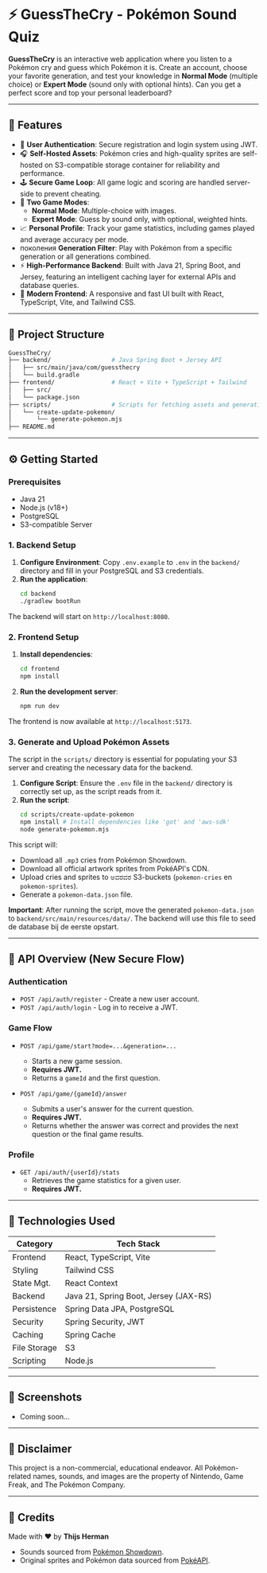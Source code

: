 # ⚡ GuessTheCry - Pokémon Sound Quiz

**GuessTheCry** is an interactive web application where you listen to a Pokémon cry and guess which Pokémon it is. Create an account, choose your favorite generation, and test your knowledge in **Normal Mode** (multiple choice) or **Expert Mode** (sound only with optional hints). Can you get a perfect score and top your personal leaderboard?

---

## 🚀 Features

*   🔐 **User Authentication**: Secure registration and login system using JWT.
*   🎧 **Self-Hosted Assets**: Pokémon cries and high-quality sprites are self-hosted on S3-compatible storage container for reliability and performance.
*   🕹️ **Secure Game Loop**: All game logic and scoring are handled server-side to prevent cheating.
*   🧠 **Two Game Modes**:
    *   **Normal Mode**: Multiple-choice with images.
    *   **Expert Mode**: Guess by sound only, with optional, weighted hints.
*   📈 **Personal Profile**: Track your game statistics, including games played and average accuracy per mode.
*    поколения **Generation Filter**: Play with Pokémon from a specific generation or all generations combined.
*   ⚡ **High-Performance Backend**: Built with Java 21, Spring Boot, and Jersey, featuring an intelligent caching layer for external APIs and database queries.
*   🎨 **Modern Frontend**: A responsive and fast UI built with React, TypeScript, Vite, and Tailwind CSS.

---

## 📁 Project Structure

```bash
GuessTheCry/
├── backend/                 # Java Spring Boot + Jersey API
│   ├── src/main/java/com/guessthecry
│   └── build.gradle
├── frontend/                # React + Vite + TypeScript + Tailwind
│   ├── src/
│   └── package.json
├── scripts/                 # Scripts for fetching assets and generating data
│   └── create-update-pokemon/
│       └── generate-pokemon.mjs
├── README.md
```

---

## ⚙️ Getting Started

### Prerequisites
- Java 21
- Node.js (v18+)
- PostgreSQL
- S3-compatible Server

### 1. Backend Setup

1.  **Configure Environment**: Copy `.env.example` to `.env` in the `backend/` directory and fill in your PostgreSQL and S3 credentials.
2.  **Run the application**:
    ```bash
    cd backend
    ./gradlew bootRun
    ```
The backend will start on `http://localhost:8080`.

### 2. Frontend Setup

1.  **Install dependencies**:
    ```bash
    cd frontend
    npm install
    ```
2.  **Run the development server**:
    ```bash
    npm run dev
    ```
The frontend is now available at `http://localhost:5173`.

### 3. Generate and Upload Pokémon Assets

The script in the `scripts/` directory is essential for populating your S3 server and creating the necessary data for the backend.

1.  **Configure Script**: Ensure the `.env` file in the `backend/` directory is correctly set up, as the script reads from it.
2.  **Run the script**:
    ```bash
    cd scripts/create-update-pokemon
    npm install # Install dependencies like 'got' and 'aws-sdk'
    node generate-pokemon.mjs
    ```

This script will:
-   Download all `.mp3` cries from Pokémon Showdown.
-   Download all official artwork sprites from PokéAPI's CDN.
-   Upload cries and sprites to ಅವರವರ S3-buckets (`pokemon-cries` en `pokemon-sprites`).
-   Generate a `pokemon-data.json` file.

**Important**: After running the script, move the generated `pokemon-data.json` to `backend/src/main/resources/data/`. The backend will use this file to seed de database bij de eerste opstart.

---

## 🔌 API Overview (New Secure Flow)

### Authentication
*   `POST /api/auth/register` - Create a new user account.
*   `POST /api/auth/login` - Log in to receive a JWT.

### Game Flow
*   `POST /api/game/start?mode=...&generation=...`
    - Starts a new game session.
    - **Requires JWT.**
    - Returns a `gameId` and the first question.

*   `POST /api/game/{gameId}/answer`
    - Submits a user's answer for the current question.
    - **Requires JWT.**
    - Returns whether the answer was correct and provides the next question or the final game results.

### Profile
*   `GET /api/auth/{userId}/stats`
    - Retrieves the game statistics for a given user.
    - **Requires JWT.**

---

## 🧪 Technologies Used

| Category      | Tech Stack                                  |
| ------------- | ------------------------------------------- |
| Frontend      | React, TypeScript, Vite                     |
| Styling       | Tailwind CSS                                |
| State Mgt.    | React Context                               |
| Backend       | Java 21, Spring Boot, Jersey (JAX-RS)       |
| Persistence   | Spring Data JPA, PostgreSQL                 |
| Security      | Spring Security, JWT                        |
| Caching       | Spring Cache                                |
| File Storage  | S3                                          |
| Scripting     | Node.js                                     |

---

## 📸 Screenshots

- Coming soon...

---

## 🛑 Disclaimer

This project is a non-commercial, educational endeavor. All Pokémon-related names, sounds, and images are the property of Nintendo, Game Freak, and The Pokémon Company.

---

## 🙌 Credits

Made with ❤️ by **Thijs Herman**

*   Sounds sourced from [Pokémon Showdown](https://play.pokemonshowdown.com/audio/cries/).
*   Original sprites and Pokémon data sourced from [PokéAPI](https://pokeapi.co/).